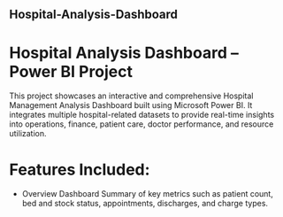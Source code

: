 ## Hospital-Analysis-Dashboard

# Hospital Analysis Dashboard – Power BI Project
This project showcases an interactive and comprehensive Hospital Management Analysis Dashboard built using Microsoft Power BI. It integrates multiple hospital-related datasets to provide real-time insights into operations, finance, patient care, doctor performance, and resource utilization.

# Features Included:
- Overview Dashboard
      Summary of key metrics such as patient count, bed and stock status, appointments, discharges, and charge types.
